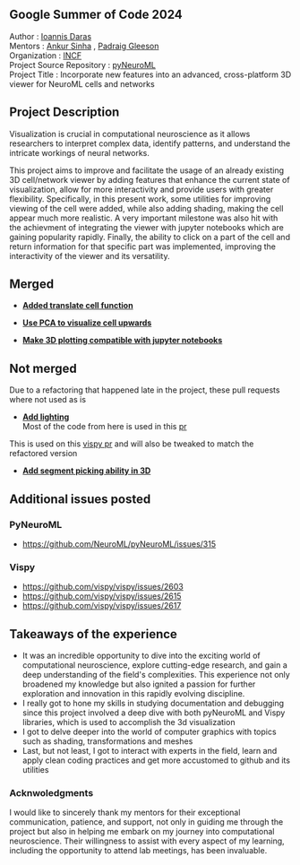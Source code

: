 ## Google Summer of Code 2024 
Author : [Ioannis Daras](https://github.com/lej0hn) <br/>
Mentors : [Ankur Sinha](https://github.com/sanjayankur31) , [Padraig Gleeson](https://github.com/pgleeson) <br/>
Organization : [INCF](https://www.incf.org/) <br/>
Project Source Repository : [pyNeuroML](https://github.com/NeuroML/pyNeuroML) <br/>
Project Title : Incorporate new features into an advanced, cross-platform 3D viewer for NeuroML cells and networks  <br/>

## Project Description
Visualization is crucial in computational neuroscience as it allows researchers to interpret complex data, identify patterns, and understand the intricate workings of neural networks.

This project aims to improve and facilitate the usage of an already existing 3D cell/network viewer by adding features that enhance the current state of visualization, allow for more interactivity and provide users with greater flexibility. Specifically, in this present work, some utilities for improving viewing of the cell were added, while also adding shading, making the cell appear much more realistic. A very important milestone was also hit with the achievment of integrating the viewer with jupyter notebooks which are gaining popularity rapidly. Finally, the ability to click on a part of the cell and return information for that specific part was implemented, improving the interactivity of the viewer and its versatility. 



## Merged
* **[Added translate cell function](https://github.com/NeuroML/pyNeuroML/pull/367)** <br/>

* **[Use PCA to visualize cell upwards](https://github.com/NeuroML/pyNeuroML/pull/379)** <br/>

* **[Make 3D plotting compatible with jupyter notebooks](https://github.com/NeuroML/pyNeuroML/pull/399)** <br/>

## Not merged <br/>

Due to a refactoring that happened late in the project, these pull requests where not used as is 
* **[Add lighting](https://github.com/NeuroML/pyNeuroML/pull/405)** <br/>
Most of the code from here is used in this [pr](https://github.com/NeuroML/pyNeuroML/commit/562c8249516ad8b15307a6f0e4345c6edaf62a4b) <br/> 


This is used on this [vispy pr](https://github.com/vispy/vispy/pull/2619)  and will also be tweaked to match the refactored version<br/>
* **[Add segment picking ability in 3D](https://github.com/NeuroML/pyNeuroML/pull/420)** <br/>

## Additional issues posted
### PyNeuroML
* https://github.com/NeuroML/pyNeuroML/issues/315 <br/>

### Vispy
* https://github.com/vispy/vispy/issues/2603 <br/>
* https://github.com/vispy/vispy/issues/2615 <br/>
* https://github.com/vispy/vispy/issues/2617 <br/>

## Takeaways of the experience
* It was an incredible opportunity to dive into the exciting world of computational neuroscience, explore cutting-edge research, and gain a deep understanding of the field's complexities. This experience not only broadened my knowledge but also ignited a passion for further exploration and innovation in this rapidly evolving discipline.
* I really got to hone my skills in studying documentation and debugging since this project involved a deep dive with both pyNeuroML and Vispy libraries, which is used to accomplish the 3d visualization
* I got to delve deeper into the world of computer graphics with topics such as shading, transformations and meshes
* Last, but not least, I got to interact with experts in the field, learn and apply clean coding practices and get more accustomed to github and its utilities

### Acknwoledgments
I would like to sincerely thank my mentors for their exceptional communication, patience, and support, not only in guiding me through the project but also in helping me embark on my journey into computational neuroscience. Their willingness to assist with every aspect of my learning, including the opportunity to attend lab meetings, has been invaluable.
